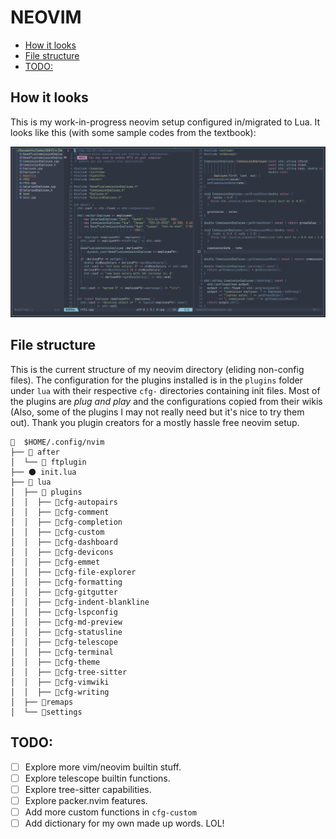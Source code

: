 # NEOVIM

<!-- vim-markdown-toc GFM -->

* [How it looks](#how-it-looks)
* [File structure](#file-structure)
* [TODO:](#todo)

<!-- vim-markdown-toc -->

## How it looks

This is my work-in-progress neovim setup configured in/migrated to Lua. It looks like this (with some sample codes from the textbook):

![Neovim-config Screenshot](./assets/screenshots/neovim-screenshot-2021-11-28_17-25.png)

## File structure

This is the current structure of my neovim directory (eliding non-config files). The configuration for the plugins installed is in the `plugins`
folder under `lua` with their respective `cfg-` directories containing init files. Most of the plugins are _plug and play_ and the configurations
copied from their wikis (Also, some of the plugins I may not really need but it's nice to try them out).
Thank you plugin creators for a mostly hassle free neovim setup.

```text
📂  $HOME/.config/nvim
├── 📂 after
│  └── 📂 ftplugin
├── 🌑 init.lua
├── 📂 lua
│  ├── 📂 plugins
│  │  ├── 📂cfg-autopairs
│  │  ├── 📂cfg-comment
│  │  ├── 📂cfg-completion
│  │  ├── 📂cfg-custom
│  │  ├── 📂cfg-dashboard
│  │  ├── 📂cfg-devicons
│  │  ├── 📂cfg-emmet
│  │  ├── 📂cfg-file-explorer
│  │  ├── 📂cfg-formatting
│  │  ├── 📂cfg-gitgutter
│  │  ├── 📂cfg-indent-blankline
│  │  ├── 📂cfg-lspconfig
│  │  ├── 📂cfg-md-preview
│  │  ├── 📂cfg-statusline
│  │  ├── 📂cfg-telescope
│  │  ├── 📂cfg-terminal
│  │  ├── 📂cfg-theme
│  │  ├── 📂cfg-tree-sitter
│  │  ├── 📂cfg-vimwiki
│  │  ├── 📂cfg-writing
│  ├── 📂remaps
│  └── 📂settings
```

## TODO:

- [ ] Explore more vim/neovim builtin stuff.
- [ ] Explore telescope builtin functions.
- [ ] Explore tree-sitter capabilities.
- [ ] Explore packer.nvim features.
- [ ] Add more custom functions in `cfg-custom`
- [ ] Add dictionary for my own made up words. LOL!
